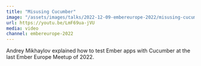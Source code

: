 ```yaml
---
title: "Misusing Cucumber"
image: "/assets/images/talks/2022-12-09-embereurope-2022/misusing-cucumber.jpg"
url: https://youtu.be/LmF69ua-jVU
media: video
channel: embereurope-2022
---
```


Andrey Mikhaylov explained how to test Ember apps with Cucumber at the last
Ember Europe Meetup of 2022.
